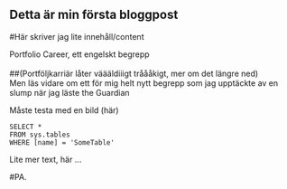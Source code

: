 ## Detta är min första bloggpost

#Här skriver jag lite innehåll/content

Portfolio Career, ett engelskt begrepp
<br>
<br>
##(Portföljkarriär låter väääldiiigt tråååkigt, mer om det längre ned)
<br>
Men läs vidare om ett för mig helt nytt begrepp som jag upptäckte av en slump när jag läste the Guardian



Måste testa med en bild (här)

 ```tsql
 SELECT *
 FROM sys.tables
 WHERE [name] = 'SomeTable'
 ```


Lite mer text, här ...


#PA.
